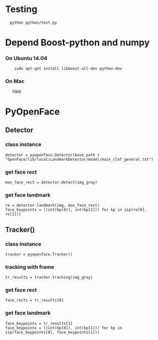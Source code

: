 # Testing 
```
  python python/test.py

```
# Depend Boost-python and numpy
### On Ubuntu 14.04
```
    sudo apt-get install libboost-all-dev python-dev
```
### On Mac
```
   TODO
```

# PyOpenFace
## Detector
### class instance
    detector = pyopenface.Detector(base_path + "OpenFace/lib/local/LandmarkDetector/model/main_clnf_general.txt")
### get face rect
    max_face_rect = detector.detect(img_gray)
### get face landmark
    re = detector.landmark(img, max_face_rect)
    face_keypoints = [(int(kp[0]), int(kp[1])) for kp in zip(re[0], re[1])]

## Tracker()
### class instance
    tracker = pyopenface.Tracker()
### tracking with frame
    tr_results = tracker.tracking(img_gray)
### get face rect
    face_rects = tr_results[0]
### get face landmark
    face_keypoints = tr_results[1]
    face_keypoints = [(int(kp[0]), int(kp[1])) for kp in zip(face_keypoints[0], face_keypoints[1])]

